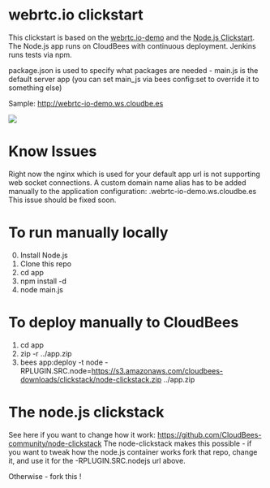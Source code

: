 #  webrtc.io clickstart

This clickstart is based on the <a href="https://github.com/webRTC/webrtc.io-demo">webrtc.io-demo</a> and the <a href="https://github.com/michaelneale/nodejs-clickstart">Node.js Clickstart</a>.
The Node.js app runs on CloudBees with continuous deployment.
Jenkins runs tests via npm. 

package.json is used to specify what packages are needed - main.js is the default server app
(you can set main_js via bees config:set to override it to something else)

Sample: http://webrtc-io-demo.ws.cloudbe.es

<a href="https://grandcentral.cloudbees.com/?CB_clickstart=https://raw.github.com/danielkutik/webrtc.io-clickstart/master/clickstart.json"><img src="https://d3ko533tu1ozfq.cloudfront.net/clickstart/deployInstantly.png"/></a>

# Know Issues
Right now the nginx which is used for your default app url is not supporting web socket connections.
A custom domain name alias has to be added manually to the application configuration: <your-app-name>.webrtc-io-demo.ws.cloudbe.es
This issue should be fixed soon.

# To run manually locally

0. Install Node.js
1. Clone this repo
2. cd app
2. npm install -d
3. node main.js

# To deploy manually to CloudBees

1. cd app
2. zip -r ../app.zip
3. bees app:deploy -t node -RPLUGIN.SRC.node=https://s3.amazonaws.com/cloudbees-downloads/clickstack/node-clickstack.zip ../app.zip


# The node.js clickstack
See here if you want to change how it work: https://github.com/CloudBees-community/node-clickstack
The node-clickstack makes this possible - if you want to tweak how the node.js container works
fork that repo, change it, and use it for the -RPLUGIN.SRC.nodejs url above.

Otherwise - fork this ! 
